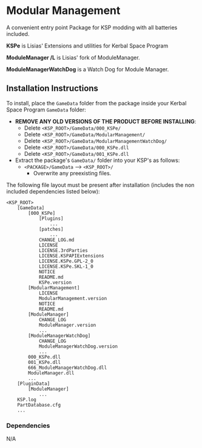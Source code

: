 # Modular Management

A convenient entry point Package for KSP modding with all batteries included.

**KSPe** is Lisias' Extensions and utilities for Kerbal Space Program

**ModuleManager /L** is Lisias' fork of ModuleManager.

**ModuleManagerWatchDog** is a Watch Dog for Module Manager.


## Installation Instructions

To install, place the `GameData` folder from the package inside your Kerbal Space Program `GameData` folder:

* **REMOVE ANY OLD VERSIONS OF THE PRODUCT BEFORE INSTALLING**:
	+ Delete `<KSP_ROOT>/GameData/000_KSPe/`
	+ Delete `<KSP_ROOT>/GameData/ModularManagement/`
	+ Delete `<KSP_ROOT>/GameData/ModularManagementWatchDog/`
	+ Delete `<KSP_ROOT>/GameData/000_KSPe.dll`
	+ Delete `<KSP_ROOT>/GameData/001_KSPe.dll`
* Extract the package's `GameData/` folder into your KSP's as follows:
	+ `<PACKAGE>/GameData` --> `<KSP_ROOT>/`
		- Overwrite any preexisting files.

The following file layout must be present after installation (includes the non included dependencies listed below):

```
<KSP_ROOT>
	[GameData]
		[000_KSPe]
			[Plugins]
				...
			[patches]
				...
			CHANGE_LOG.md
			LICENSE
			LICENSE.3rdParties
			LICENSE.KSPAPIExtensions
			LICENSE.KSPe.GPL-2_0
			LICENSE.KSPe.SKL-1_0
			NOTICE
			README.md
			KSPe.version
		[ModularManagement]
			LICENSE
			ModularManagement.version
			NOTICE
			README.md
		[ModuleManager]
			CHANGE_LOG
			ModuleManager.version
			...
		[ModuleManagerWatchDog]
			CHANGE_LOG
			ModuleManagerWatchDog.version
			...
		000_KSPe.dll
		001_KSPe.dll
		666_ModuleManagerWatchDog.dll
		ModuleManager.dll
		...
	[PluginData]
		[ModuleManager]
			...
	KSP.log
	PartDatabase.cfg
	...
```


### Dependencies

N/A

